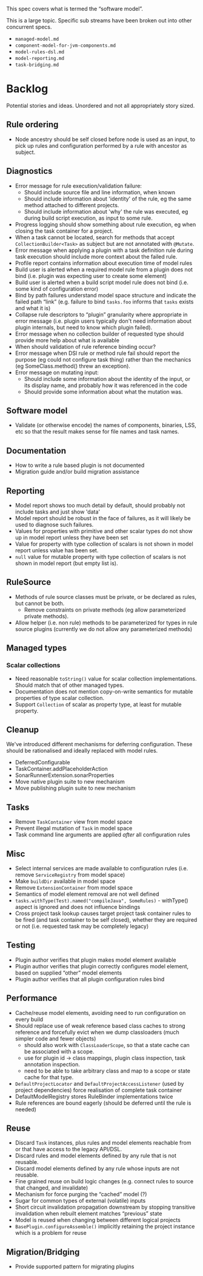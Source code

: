 This spec covers what is termed the “software model”.

This is a large topic.
Specific sub streams have been broken out into other concurrent specs.

* `managed-model.md`
* `component-model-for-jvm-components.md`
* `model-rules-dsl.md`
* `model-reporting.md`
* `task-bridging.md`

# Backlog

Potential stories and ideas.
Unordered and not all appropriately story sized.

## Rule ordering

- Node ancestry should be self closed before node is used as an input, to pick up rules and configuration performed by a rule with ancestor as subject.

## Diagnostics

- Error message for rule execution/validation failure:
    - Should include source file and line information, when known
    - Should include information about 'identity' of the rule, eg the same method attached to different projects.
    - Should include information about 'why' the rule was executed, eg during build script execution, as input to some rule.
- Progress logging should show something about rule execution, eg when closing the task container for a project.
- When a task cannot be located, search for methods that accept `CollectionBuilder<Task>` as subject but are not annotated with `@Mutate`.
- Error message when applying a plugin with a task definition rule during task execution should include more context about the failed rule.
- Profile report contains information about execution time of model rules
- Build user is alerted when a required model rule from a plugin does not bind (i.e. plugin was expecting user to create some element)
- Build user is alerted when a build script model rule does not bind (i.e. some kind of configuration error)
- Bind by path failures understand model space structure and indicate the failed path “link” (e.g. failure to bind `tasks.foo` informs that `tasks` exists and what it is)
- Collapse rule descriptors to “plugin” granularity where appropriate in error message (i.e. plugin users typically don't need information about plugin internals, but need to know which plugin failed).
- Error message when no collection builder of requested type should provide more help about what is available
- When should validation of rule reference binding occur?
- Error message when DSl rule or method rule fail should report the purpose (eg could not configure task thing) rather than
  the mechanics (eg SomeClass.method() threw an exception).
- Error message on mutating input:
    - Should include some information about the identity of the input, or its display name, and probably how it was referenced in the code
    - Should provide some information about what the mutation was.

## Software model

- Validate (or otherwise encode) the names of components, binaries, LSS, etc so that the result makes sense for file names and task names. 

## Documentation

- How to write a rule based plugin is not documented
- Migration guide and/or build migration assistance

## Reporting

- Model report shows too much detail by default, should probably not include tasks and just show 'data'
- Model report should be robust in the face of failures, as it will likely be used to diagnose such failures.
- Values for properties with primitive and other scalar types do not show up in model report unless they have been set
- Value for property with type collection of scalars is not shown in model report unless value has been set.
- `null` value for mutable property with type collection of scalars is not shown in model report (but empty list is).

## RuleSource

- Methods of rule source classes must be private, or be declared as rules, but cannot be both.
    - Remove constraints on private methods (eg allow parameterized private methods).
- Allow helper (i.e. non rule) methods to be parameterized for types in rule source plugins (currently we do not allow any parameterized methods)

## Managed types

### Scalar collections

- Need reasonable `toString()` value for scalar collection implementations. Should match that of other managed types.
- Documentation does not mention copy-on-write semantics for mutable properties of type scalar collection.
- Support `Collection` of scalar as property type, at least for mutable property.

## Cleanup

We've introduced different mechanisms for deferring configuration.
These should be rationalised and ideally replaced with model rules.

- DeferredConfigurable
- TaskContainer.addPlaceholderAction
- SonarRunnerExtension.sonarProperties
- Move native plugin suite to new mechanism
- Move publishing plugin suite to new mechanism

## Tasks

- Remove `TaskContainer` view from model space
- Prevent illegal mutation of `Task` in model space
- Task command line arguments are applied _after_ all configuration rules

## Misc

- Select internal services are made available to configuration rules (i.e. remove `ServiceRegistry` from model space)
- Make `buildDir` available in model space
- Remove `ExtensionContainer` from model space
- Semantics of model element removal are not well defined
- `tasks.withType(Test).named("compileJava", SomeRules)` - withType() aspect is ignored and does not influence bindings
- Cross project task lookup causes target project task container rules to be fired (and task container to be self closed), whether they are required or not (i.e. requested task may be completely legacy)

## Testing

- Plugin author verifies that plugin makes model element available
- Plugin author verifies that plugin correctly configures model element, based on supplied “other” model elements
- Plugin author verifies that all plugin configuration rules bind

## Performance

- Cache/reuse model elements, avoiding need to run configuration on every build
- Should replace use of weak reference based class caches to strong reference and forcefully evict when we dump classloaders (much simpler code and fewer objects)
    - should also work with `ClassLoaderScope`, so that a state cache can be associated with a scope.
    - use for plugin id -> class mappings, plugin class inspection, task annotation inspection.
    - need to be able to take arbitrary class and map to a scope or state cache for that type.
- `DefaultProjectLocator` and `DefaultProjectAccessListener` (used by project dependencies) force realisation of complete task container
- DefaultModelRegistry stores RuleBinder implementations twice
- Rule references are bound eagerly (should be deferred until the rule is needed)

## Reuse

- Discard `Task` instances, plus rules and model elements reachable from or that have access to the legacy API/DSL.
- Discard rules and model elements defined by any rule that is not reusable.
- Discard model elements defined by any rule whose inputs are not reusable.
- Fine grained reuse on build logic changes (e.g. connect rules to source that changed, and invalidate)
- Mechanism for force purging the “cached” model (?)
- Sugar for common types of external (volatile) inputs
- Short circuit invalidation propagation downstream by stopping transitive invalidation when rebuilt element matches “previous” state
- Model is reused when changing between different logical projects
- `BasePlugin.configureAssemble()` implicitly retaining the project instance which is a problem for reuse

## Migration/Bridging

- Provide supported pattern for migrating plugins
